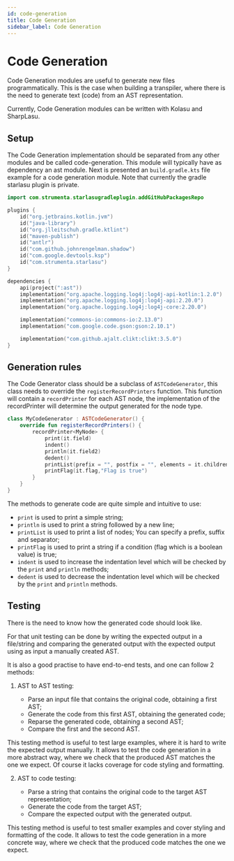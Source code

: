 ```yaml
---
id: code-generation
title: Code Generation
sidebar_label: Code Generation
---
```


# Code Generation

Code Generation modules are useful to generate new files programmatically. This is the case when building a transpiler, where there is the need to generate text (code) from an AST representation.

Currently, Code Generation modules can be written with Kolasu and SharpLasu.

## Setup

The Code Generation implementation should be separated from any other modules and be called code-generation. This module will typically have as dependency an ast module. Next is presented an `build.gradle.kts` file example for a code generation module.
Note that currently the gradle starlasu plugin is private.
``` kotlin
import com.strumenta.starlasugradleplugin.addGitHubPackagesRepo

plugins {
    id("org.jetbrains.kotlin.jvm")
    id("java-library")
    id("org.jlleitschuh.gradle.ktlint")
    id("maven-publish")
    id("antlr")
    id("com.github.johnrengelman.shadow")
    id("com.google.devtools.ksp")
    id("com.strumenta.starlasu")
}

dependencies {
    api(project(":ast"))
    implementation("org.apache.logging.log4j:log4j-api-kotlin:1.2.0")
    implementation("org.apache.logging.log4j:log4j-api:2.20.0")
    implementation("org.apache.logging.log4j:log4j-core:2.20.0")

    implementation("commons-io:commons-io:2.13.0")
    implementation("com.google.code.gson:gson:2.10.1")

    implementation("com.github.ajalt.clikt:clikt:3.5.0")
}
```

## Generation rules

The Code Generator class should be a subclass of `ASTCodeGenerator`, this class needs to override the `registerRecordPrinters` function. This function will contain a `recordPrinter` for each AST node, the implementation of the recordPrinter will determine the output generated for the node type.

``` kotlin
class MyCodeGenerator : ASTCodeGenerator() {
    override fun registerRecordPrinters() {
        recordPrinter<MyNode> { 
            print(it.field)
            indent()
            println(it.field2)
            dedent()
            printList(prefix = "", postfix = "", elements = it.children, separator = "\n")
            printFlag(it.flag,"Flag is true")
        }
    }
}
``` 

The methods to generate code are quite simple and intuitive to use:
- `print` is used to print a simple string;
- `println` is used to print a string followed by a new line;
- `printList` is used to print a list of nodes; You can specify a prefix, suffix and separator;
- `printFlag` is used to print a string if a condition (flag which is a boolean value) is true;
- `indent` is used to increase the indentation level which will be checked by the `print` and `println` methods;
- `dedent` is used to decrease the indentation level which will be checked by the `print` and `println` methods.

## Testing

There is the need to know how the generated code should look like.

For that unit testing can be done by writing the expected output in a file/string and comparing the generated output with the expected output using as input a manually created AST.

It is also a good practise to have end-to-end tests, and one can follow 2 methods:

1. AST to AST testing:

    - Parse an input file that contains the original code, obtaining a first AST;
    - Generate the code from this first AST, obtaining the generated code;
    - Reparse the generated code, obtaining a second AST;
    - Compare the first and the second AST.

This testing method is useful to test large examples, where it is hard to write the expected output manually. It allows to test the code generation in a more abstract way, where we check that the produced AST matches the one we expect. Of course it lacks coverage for code styling and formatting.

2. AST to code testing:

    - Parse a string that contains the original code to the target AST representation;
    - Generate the code from the target AST;
    - Compare the expected output with the generated output.

This testing method is useful to test smaller examples and cover styling and formatting of the code. It allows to test the code generation in a more concrete way, where we check that the produced code matches the one we expect.
